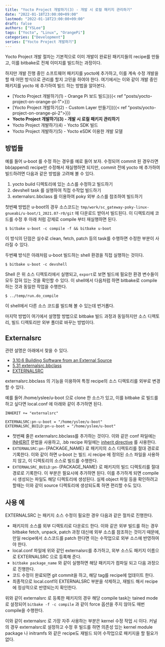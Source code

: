 ```yaml
---
title: "Yocto Project 개발하기(3) - 개발 시 로컬 패키지 관리하기"
date: "2022-01-18T23:00:00+09:00"
lastmod: "2022-01-18T23:00:00+09:00"
draft: false
authors: ["YSLee"]
tags: ["Yocto", "Linux", "OrangePi"]
categories: ["Development"]
series: ["Yocto Project 개발하기"]
---
```


Yocto Project 개발 절차는 기본적으로 이미 개발이 완료된 패키지들의 recipe를 만들고, 이를 bitbake로 전체 이미지를 빌드하는 과정이다.

하지만 개발 진행 중인 소프트웨어 패키지를 yocto에 추가하고, 이를 계속 수정 개발을 할 때 어떤 방식으로 관리를 할지 고민을 하여야 한다.
여기에서는 이와 같이 개발 중인 패키지를 yocto 에 추가하여 빌드 하는 방법을 알아본다.

- [Yocto Project 개발하기(1) - Orange Pi 보드 빌드]({{< ref "posts/yocto-project-on-orange-pi-1">}})
- [Yocto Project 개발하기(2) - Custom Layer 만들기]({{< ref "posts/yocto-project-on-orange-pi-2">}})
- **Yocto Project 개발하기(3) - 개발 시 로컬 패키지 관리하기**
- Yocto Project 개발하기(4) - Yocto SDK 빌드
- Yocto Project 개발하기(5) - Yocto eSDK 이용한 개발 모델

## 방법들

예를 들어 u-boot 를 수정 하는 경우를 예로 들어 보자.
수정되어 commit 된 경우라면 bb(append) recipe만 수정해서 재실행하면 되지만, commit 전에 yocto 에 추가하여 빌드하려면 다음과 같은 방법을 고려해 볼 수 있다.

1. yocto build 디렉토리에 있는 소스를 수정하고 빌드하기
2. devshell task 를 실행하여 직접 수작업 빌드하기
3. externalsrc.bbclass 를 이용하여 poky 외부 소스를 참조하여 빌드하기

첫번째 방법은 u-boot의 경우 소스코드는 `tmp/work/sc_gateway-poky-linux-gnueabi/u-boot/1_2021.07-r0/git` 에 다운로드 받아서 빌드된다. 이 디렉토리에 코드를 수정 후 아래 처럼 강제로 compile 부터 재실행하면 된다.

```shell
$ bitbake u-boot -c compile -f && bitbake u-boot
```

이 방식의 단점은 실수로 clean, fetch, patch 등의 task를 수행하면 수정한 부분이 사라질 수 있다.

두번쨰 방식은 아래처럼 u-boot 빌드하는 shell 환경을 직접 실행하는 것이다.

```shell
$ bitbake u-boot -c devshell
```

Shell 은 위 소스 디렉토리에서 실행되고, `export`로 보면 빌드에 필요한 환경 변수들이 모두 잡혀 있는 것을 확인할 수 있다. 이 shell에서 다음처럼 하면 bitbake로 compile 하는 것과 동일한 작업을 수행한다.

```shell
$ ../temp/run.do_compile
```

이 shell에서 다른 소스 코드를 빌드해 볼 수 있는데 번거롭다.

마지막 방법이 여기에서 설명할 방법으로 bitbake 빌드 과정과 동일하지만 소스 디렉토리, 빌드 디렉토리만 외부 폴더로 바꾸는 방법이다.

## Externalsrc

관련 설명은 아래에서 찾을 수 있다.

- [3.10.6 Building Software from an External Source](https://docs.yoctoproject.org/dev-manual/common-tasks.html#building-software-from-an-external-source)
- [5.31 externalsrc.bbclass](https://docs.yoctoproject.org/ref-manual/classes.html?highlight=externalsrc#externalsrc-bbclass)
- [EXTERNALSRC](https://docs.yoctoproject.org/ref-manual/variables.html?highlight=externalsrc#term-EXTERNALSRC)

externalsrc.bbclass 의 기능을 이용하여 특정 recipe의 소스 디렉토리를 외부로 변경할 수 있다.

예를 들어 /home/yslee/u-boot 으로 clone 한 소스가 있고, 이를 bitbake 로 빌드를 하고 싶다면 local.conf 에 아래와 같이 추가하면 된다.

```
INHERIT += "externalsrc"

EXTERNALSRC:pn-u-boot = "/home/yslee/u-boot"
EXTERNALSRC_BUILD:pn-u-boot = "/home/yslee/u-boot"
```

- 첫번째 줄은 externalsrc.bbclass를 추가하는 것이다. 이와 같은 conf 파일에는 [INHERIT](https://docs.yoctoproject.org/bitbake/bitbake-user-manual/bitbake-user-manual-metadata.html#inherit-configuration-directive) 문법을 사용하고, .bb recipe 파일에는 [inherit directive](https://docs.yoctoproject.org/bitbake/bitbake-user-manual/bitbake-user-manual-metadata.html#inherit-directive) 를 사용한다.
- `EXTERNALSRC:pn-`{PACKAGE_NAME} 로 패키지의 소스 디렉토리를 절대 경로로 기록한다. 이와 같이 하면 u-boot 는 빌드 시 recipe 에 정의된 소스 파일을 사용하지 않고, 이 디렉토리의 소스로 빌드를 수행한다.
- `EXTERNALSRC_BUILD:pn-`{PACKAGE_NAME} 로 패키지의 빌드 디렉토리를 절대 경로로 기록한다. 이 부분은 필요시에 추가하면 된다. 이를 추가하게 되면 compile 시 생성되는 파일도 해당 디렉토리에 생성된다. 실제 object 파일 등을 확인하려고 할때는 이와 같이 source 디렉토리에 생성되도록 하면 편리할 수도 있다.

## 사용 예

EXTERNALSRC 는 패키지 소스 수정이 필요한 경우 다음과 같은 절차로 진행한다.

- 패키지의 소스를 외부 디렉토리로 다운로드 한다. 이와 같은 외부 빌드를 하는 경우 bitbake fetch, unpack, patch 과정 대신에 외부 소스를 참조하는 것이기 때문에, 만일 recipe에서 소스코드를 patch 한다면 이는 수작업으로 외부 소스에 반영하여야 한다.
- local.conf 파일에 위와 같인 externalsrc를 추가하고, 외부 소스도 패키지 이름으로 EXTERNALSRC 으로 등록해 준다.
- `bitbake package_name` 와 같이 실행하면 해당 패키지가 컴파일 되고 다음 과정으로 진행한다.
- 코드 수정이 완료되면 git commit을 하고, 해당 tag를 recipe에 업데이트 한다.
- 최종적으로 local.conf의 EXTERNALSRC 부분을 삭제하고, 재빌드 해서 recipe에 정상적으로 반영되는지 확인한다.

위와 같이 externalsrc 로 등록한 패키지의 경우 해당 compile task는 tained mode로 설정되어 `bitbake -f -c compile` 과 같이 force 옵션을 주지 않아도 매번 compile을 수행한다.

이와 같이 externalsrc 로 가장 자주 사용하는 부분은 kernel 수정 작업 시 이다. 커널의 경우 externalsrc로 설정하고 수정 후 빌드를 하면 의존성 있는 kernel module package 나 initramfs 와 같은 recipe도 재빌드 되어 수작업으로 패키지을 할 필요가 없다.
